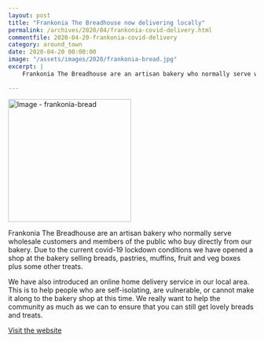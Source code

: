 ```yaml
---
layout: post
title: "Frankonia The Breadhouse now delivering locally"
permalink: /archives/2020/04/frankonia-covid-delivery.html
commentfile: 2020-04-20-frankonia-covid-delivery
category: around_town
date: 2020-04-20 00:00:00
image: "/assets/images/2020/frankonia-bread.jpg"
excerpt: |
    Frankonia The Breadhouse are an artisan bakery who normally serve wholesale customers and members of the public who buy directly from our bakery. Due to the current covid-19 lockdown conditions we have opened a shop at the bakery selling breads, pastries, muffins, fruit and veg boxes plus some other treats.

---
```

<a href="/assets/images/2020/frankonia-bread.jpg" title="Click for a larger image"><img src="/assets/images/2020/frankonia-bread-thumb.jpg" width="250" alt="Image - frankonia-bread"  class="photo right"/></a>

Frankonia The Breadhouse are an artisan bakery who normally serve wholesale customers and members of the public who buy directly from our bakery. Due to the current covid-19 lockdown conditions we have opened a shop at the bakery selling breads, pastries, muffins, fruit and veg boxes plus some other treats.

We have also introduced an online home delivery service in our local area. This is to help people who are self-isolating, are vulnerable, or cannot make it along to the bakery shop at this time. We really want to help the community as much as we can to ensure that you can still get lovely breads and treats.

[Visit the website](https://frankonia.co.uk/frequently-asked-questions)
